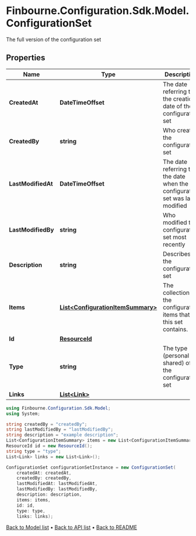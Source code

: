 # Finbourne.Configuration.Sdk.Model.ConfigurationSet
The full version of the configuration set

## Properties

Name | Type | Description | Notes
------------ | ------------- | ------------- | -------------
**CreatedAt** | **DateTimeOffset** | The date referring to the creation date of the configuration set | 
**CreatedBy** | **string** | Who created the configuration set | 
**LastModifiedAt** | **DateTimeOffset** | The date referring to the date when the configuration set was last modified | 
**LastModifiedBy** | **string** | Who modified the configuration set most recently | 
**Description** | **string** | Describes the configuration set | [optional] 
**Items** | [**List&lt;ConfigurationItemSummary&gt;**](ConfigurationItemSummary.md) | The collection of the configuration items that this set contains. | [optional] 
**Id** | [**ResourceId**](ResourceId.md) |  | 
**Type** | **string** | The type (personal or shared) of the configuration set | 
**Links** | [**List&lt;Link&gt;**](Link.md) |  | [optional] 

```csharp
using Finbourne.Configuration.Sdk.Model;
using System;

string createdBy = "createdBy";
string lastModifiedBy = "lastModifiedBy";
string description = "example description";
List<ConfigurationItemSummary> items = new List<ConfigurationItemSummary>();
ResourceId id = new ResourceId();
string type = "type";
List<Link> links = new List<Link>();

ConfigurationSet configurationSetInstance = new ConfigurationSet(
    createdAt: createdAt,
    createdBy: createdBy,
    lastModifiedAt: lastModifiedAt,
    lastModifiedBy: lastModifiedBy,
    description: description,
    items: items,
    id: id,
    type: type,
    links: links);
```

[Back to Model list](../README.md#documentation-for-models) &#8226; [Back to API list](../README.md#documentation-for-api-endpoints) &#8226; [Back to README](../README.md)
